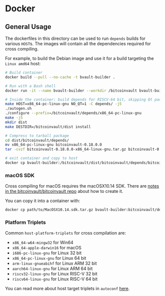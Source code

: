 # Docker

## General Usage

The dockerfiles in this directory can be used to run `depends` builds for various `HOST`s.
The images will contain all the dependencies required for cross compiling.

For example, to build the Debian image and use it for a build targeting the `Linux amd64` host:

```bash
# Build container
docker build --pull --no-cache -t bvault-builder .

# Run with a Bash shell
docker run -it --name bvault-builder --workdir /bitcoinvault bvault-builder /bin/bash

# Inside the container: build depends for RISCV-64 bit, skipping Qt packages
make HOST=x86_64-pc-linux-gnu NO_QT=1 -C depends/ -j5
./autogen.sh
./configure --prefix=/bitcoinvault/depends/x86_64-pc-linux-gnu
make -j5
mkdir dist
make DESTDIR=/bitcoinvault/dist install

# Compress to tarball package
cd dist/bitcoinvault/depends/
mv x86_64-pc-linux-gnu bitcoinvault-0.18.0.0
tar -cvzf bitcoinvault-0.18.0.0-x86_64-linux-gnu.tar.gz bitcoinvault-0.18.0.0

# exit container and copy to host
docker cp bvault-builder:/bitcoinvault/dist/bitcoinvault/depends/bitcoinvault-0.18.0.0-x86_64-linux-gnu.tar.gz ~/bvault-builder
```

### macOS SDK
Cross compiling for macOS requires the macOSX10.14 SDK.
There are [notes in the bitcoinvault/bitcoinvault repo](https://github.com/bitcoinvault/bitcoinvault/tree/master/contrib/macdeploy#sdk-extraction) about how to create it.

You can copy it into a container with:
```bash
docker cp path/to/MacOSX10.14.sdk.tar.gz bvault-builder:bitcoinvault/depends/SDKs
```

### Platform Triplets
Common `host-platform-triplets` for cross compilation are:

- `x86_64-w64-mingw32` for Win64
- `x86_64-apple-darwin16` for macOS
- `i686-pc-linux-gnu` for Linux 32 bit
- `x86_64-pc-linux-gnu` for Linux 64 bit
- `arm-linux-gnueabihf` for Linux ARM 32 bit
- `aarch64-linux-gnu` for Linux ARM 64 bit
- `riscv32-linux-gnu` for Linux RISC-V 32 bit
- `riscv64-linux-gnu` for Linux RISC-V 64 bit

You can read more about host target triplets in `autoconf` [here](https://www.gnu.org/software/autoconf/manual/autoconf-2.69/html_node/Specifying-Target-Triplets.html).
